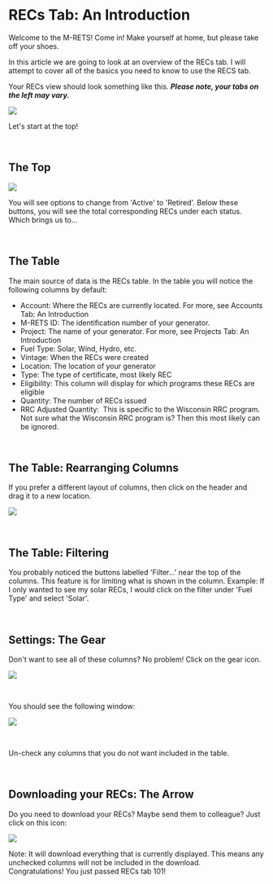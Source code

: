 # RECs Tab: An Introduction

Welcome to the M-RETS! Come in! Make yourself at home, but please take off your shoes.

In this article we are going to look at an overview of the RECs tab. I will attempt to cover all of the basics you need to know to use the RECS tab. 

Your RECs view should look something like this. ***Please note, your tabs on the left may vary.***

![](https://github.com/mrets/photos/blob/master/certificates_tab1b.png?raw=true)

Let's start at the top!

<br>

## The Top

![](https://github.com/mrets/photos/blob/master/certificates_tab2b.png?raw=true)

You will see options to change from 'Active' to 'Retired'. Below these buttons, you will see the total corresponding RECs under each status. Which brings us to...

<br>

## The Table

The main source of data is the RECs table. In the table you will notice the following columns by default:

-   Account: Where the RECs are currently located. For more, see Accounts Tab: An Introduction
-   M-RETS ID: The identification number of your generator.
-   Project: The name of your generator. For more, see Projects Tab: An Introduction
-   Fuel Type: Solar, Wind, Hydro, etc.
-   Vintage: When the RECs were created
-   Location: The location of your generator
-   Type: The type of certificate, most likely REC
-   Eligibility: This column will display for which programs these RECs are eligible
-   Quantity: The number of RECs issued
-   RRC Adjusted Quantity:  This is specific to the Wisconsin RRC program. Not sure what the Wisconsin RRC program is? Then this most likely can be ignored.

<br>

## The Table: Rearranging Columns

If you prefer a different layout of columns, then click on the header and drag it to a new location. 

![](https://github.com/mrets/photos/blob/master/certificates_tab3.gif?raw=true)

<br>

## The Table: Filtering

You probably noticed the buttons labelled 'Filter...' near the top of the columns. This feature is for limiting what is shown in the column. Example: If I only wanted to see my solar RECs, I would click on the filter under 'Fuel Type' and select 'Solar'.

<br>

## Settings: The Gear

Don't want to see all of these columns? No problem! Click on the gear icon.

![](https://github.com/mrets/photos/blob/master/certificates_tab4.png?raw=true)

<br>

You should see the following window:

![](https://github.com/mrets/photos/blob/master/certificates_tab5.png?raw=true)

<br>

Un-check any columns that you do not want included in the table.

<br>

## Downloading your RECs: The Arrow

Do you need to download your RECs? Maybe send them to colleague? Just click on this icon:

![](https://github.com/mrets/photos/blob/master/certificates_tab6.png?raw=true)

Note: It will download everything that is currently displayed. This means any unchecked columns will not be included in the download.\
Congratulations! You just passed RECs tab 101!
